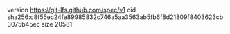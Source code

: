 version https://git-lfs.github.com/spec/v1
oid sha256:c8f55ec24fe89985832c746a5aa3563ab5fb6f8d21809f8403623cb3075b45ec
size 20581
